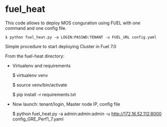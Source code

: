 # fuel_heat
This code allows to deploy MOS conguration using FUEL with one command and one config file.

    $ python fuel_heat.py -a LOGIN:PASSWD:TENANT -u FUEL_URL config.yaml

Simple procedure to start deploying Cluster in Fuel 7.0

From the fuel-heat directory:

- Virtualenv and requirements

    $ virtualenv venv

    $ source venv/bin/activate

    $ pip install -r requirements.txt

- Now launch: tenant/login, Master node IP, config file

    $ python fuel_heat.py -a admin:admin:admin -u http://172.16.52.112:8000 config_GRE_Perf1_7.yaml
